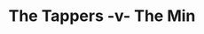 ---
year: "1995"
serialNumber: "0181" 
game: "The Tappers"
title: "The Tappers -v- The Min"
gameLocation: ""
gameDate: ""
result: ""
resultType: ""
type: "game"
---